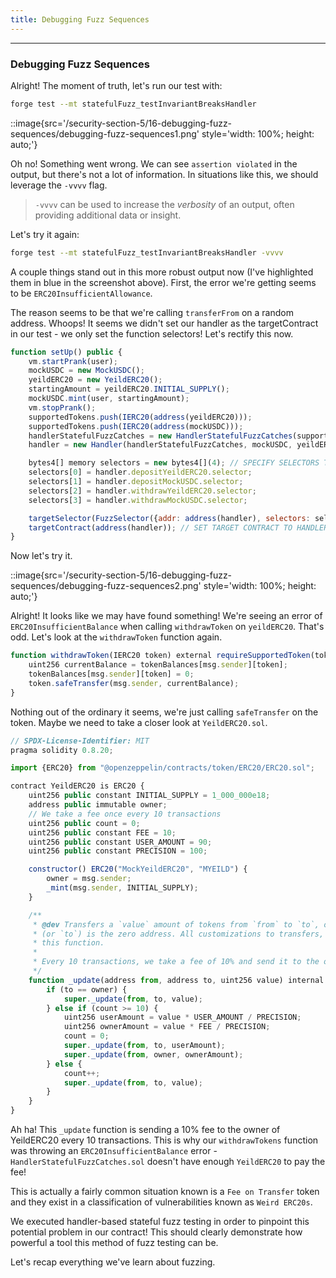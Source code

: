 ```yaml
---
title: Debugging Fuzz Sequences
---
```


---

### Debugging Fuzz Sequences

Alright! The moment of truth, let's run our test with:

```bash
forge test --mt statefulFuzz_testInvariantBreaksHandler
```

::image{src='/security-section-5/16-debugging-fuzz-sequences/debugging-fuzz-sequences1.png' style='width: 100%; height: auto;'}

Oh no! Something went wrong. We can see `assertion violated` in the output, but there's not a lot of information. In situations like this, we should leverage the `-vvvv` flag.

> `-vvvv` can be used to increase the _verbosity_ of an output, often providing additional data or insight.

Let's try it again:

```bash
forge test --mt statefulFuzz_testInvariantBreaksHandler -vvvv
```

A couple things stand out in this more robust output now (I've highlighted them in blue in the screenshot above). First, the error we're getting seems to be `ERC20InsufficientAllowance`.

The reason seems to be that we're calling `transferFrom` on a random address. Whoops! It seems we didn't set our handler as the targetContract in our test - we only set the function selectors! Let's rectify this now.

```js
function setUp() public {
    vm.startPrank(user);
    mockUSDC = new MockUSDC();
    yeildERC20 = new YeildERC20();
    startingAmount = yeildERC20.INITIAL_SUPPLY();
    mockUSDC.mint(user, startingAmount);
    vm.stopPrank();
    supportedTokens.push(IERC20(address(yeildERC20)));
    supportedTokens.push(IERC20(address(mockUSDC)));
    handlerStatefulFuzzCatches = new HandlerStatefulFuzzCatches(supportedTokens);
    handler = new Handler(handlerStatefulFuzzCatches, mockUSDC, yeildERC20, user); // HANDLER INITIALIZED

    bytes4[] memory selectors = new bytes4[](4); // SPECIFY SELECTORS TO FUZZ
    selectors[0] = handler.depositYeildERC20.selector;
    selectors[1] = handler.depositMockUSDC.selector;
    selectors[2] = handler.withdrawYeildERC20.selector;
    selectors[3] = handler.withdrawMockUSDC.selector;

    targetSelector(FuzzSelector({addr: address(handler), selectors: selectors})); // SET TARGET SELECTORS
    targetContract(address(handler)); // SET TARGET CONTRACT TO HANDLER
}
```

Now let's try it.

::image{src='/security-section-5/16-debugging-fuzz-sequences/debugging-fuzz-sequences2.png' style='width: 100%; height: auto;'}

Alright! It looks like we may have found something! We're seeing an error of `ERC20InsufficientBalance` when calling `withdrawToken` on `yeildERC20`. That's odd. Let's look at the `withdrawToken` function again.

```js
function withdrawToken(IERC20 token) external requireSupportedToken(token) {
    uint256 currentBalance = tokenBalances[msg.sender][token];
    tokenBalances[msg.sender][token] = 0;
    token.safeTransfer(msg.sender, currentBalance);
}
```

Nothing out of the ordinary it seems, we're just calling `safeTransfer` on the token. Maybe we need to take a closer look at `YeildERC20.sol`.

```js
// SPDX-License-Identifier: MIT
pragma solidity 0.8.20;

import {ERC20} from "@openzeppelin/contracts/token/ERC20/ERC20.sol";

contract YeildERC20 is ERC20 {
    uint256 public constant INITIAL_SUPPLY = 1_000_000e18;
    address public immutable owner;
    // We take a fee once every 10 transactions
    uint256 public count = 0;
    uint256 public constant FEE = 10;
    uint256 public constant USER_AMOUNT = 90;
    uint256 public constant PRECISION = 100;

    constructor() ERC20("MockYeildERC20", "MYEILD") {
        owner = msg.sender;
        _mint(msg.sender, INITIAL_SUPPLY);
    }

    /**
     * @dev Transfers a `value` amount of tokens from `from` to `to`, or alternatively mints (or burns) if `from`
     * (or `to`) is the zero address. All customizations to transfers, mints, and burns should be done by overriding
     * this function.
     *
     * Every 10 transactions, we take a fee of 10% and send it to the owner.
     */
    function _update(address from, address to, uint256 value) internal virtual override {
        if (to == owner) {
            super._update(from, to, value);
        } else if (count >= 10) {
            uint256 userAmount = value * USER_AMOUNT / PRECISION;
            uint256 ownerAmount = value * FEE / PRECISION;
            count = 0;
            super._update(from, to, userAmount);
            super._update(from, owner, ownerAmount);
        } else {
            count++;
            super._update(from, to, value);
        }
    }
}

```

Ah ha! This `_update` function is sending a 10% fee to the owner of YeildERC20 every 10 transactions. This is why our `withdrawTokens` function was throwing an `ERC20InsufficientBalance` error - `HandlerStatefulFuzzCatches.sol` doesn't have enough `YeildERC20` to pay the fee!

This is actually a fairly common situation known is a `Fee on Transfer` token and they exist in a classification of vulnerabilities known as `Weird ERC20s`.

We executed handler-based stateful fuzz testing in order to pinpoint this potential problem in our contract! This should clearly demonstrate how powerful a tool this method of fuzz testing can be.

Let's recap everything we've learn about fuzzing.
